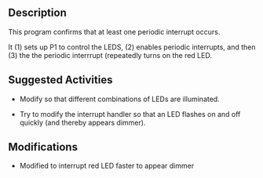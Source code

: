 ## Description

This program confirms that at least one periodic interrupt occurs.

It (1) sets up P1 to control the LEDS, (2) enables periodic
interrupts, and then (3) the the periodic interrrupt (repeatedly turns
on the red LED.

## Suggested Activities

* Modify so that different combinations of LEDs are illuminated.

* Try to modify the interrupt handler so that an LED flashes on and off quickly (and thereby appears dimmer).

## Modifications

* Modified to interrupt red LED faster to appear dimmer